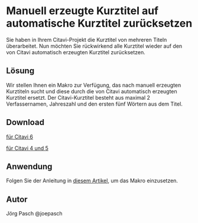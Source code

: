 # Manuell erzeugte Kurztitel auf automatische Kurztitel zurücksetzen

Sie haben in Ihrem Citavi-Projekt die Kurztitel von mehreren Titeln überarbeitet. Nun möchten Sie rückwirkend alle Kurztitel wieder auf den von Citavi automatisch erzeugten Kurztitel zurücksetzen.

## Lösung
Wir stellen Ihnen ein Makro zur Verfügung, das nach manuell erzeugten Kurztiteln sucht und diese durch die von Citavi automatisch erzeugten Kurztitel ersetzt. Der Citavi-Kurztitel besteht aus maximal 2 Verfassernamen, Jahreszahl und den ersten fünf Wörtern aus dem Titel.

## Download

[für Citavi 6](C6_Set_ShortTitleUpdateType_To_Automatic.cs)

[für Citavi 4 und 5](C4+_Set_ShortTitleUpdateType_To_Automatic.cs)

## Anwendung
Folgen Sie der Anleitung in [diesem Artikel](/readme.de.md), um das Makro einzusetzen.

## Autor
Jörg Pasch @joepasch